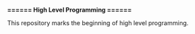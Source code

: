 <h><strong>====== High Level Programming ======</strong></h>
<p>This repository marks the beginning of high level programming.</p>
